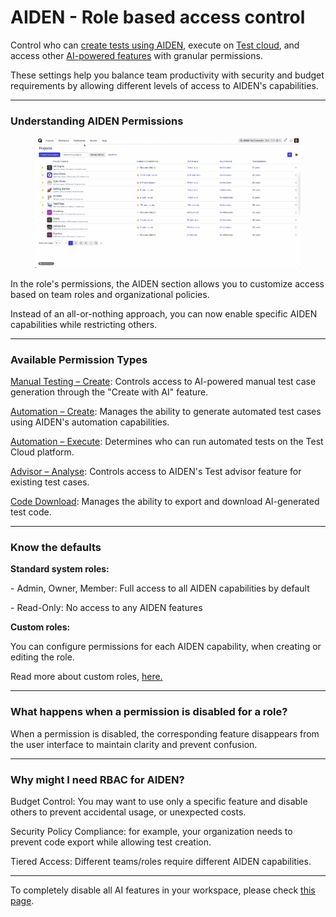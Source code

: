 # AIDEN - Role based access control

Control who can [create tests using AIDEN](https://help.qase.io/en/articles/9653096-aiden-test-designer), execute on [Test cloud](https://help.qase.io/en/articles/11851804-aiden-ai-test-cloud), and access other [AI-powered features](https://help.qase.io/en/collections/12458870-qase-ai) with granular permissions.

These settings help you balance team productivity with security and budget requirements by allowing different levels of access to AIDEN's capabilities.

***

### Understanding AIDEN Permissions <a href="#h_60af0e898f" id="h_60af0e898f"></a>

<figure><img src="../.gitbook/assets/image (108).png" alt="" width="563"><figcaption></figcaption></figure>

In the role's permissions, the AIDEN section allows you to customize access based on team roles and organizational policies.

Instead of an all-or-nothing approach, you can now enable specific AIDEN capabilities while restricting others.

***

### Available Permission Types <a href="#h_bd45730d44" id="h_bd45730d44"></a>

[Manual Testing – Create](https://help.qase.io/en/articles/9653096-aiden-test-designer): Controls access to AI-powered manual test case generation through the "Create with AI" feature.

[Automation – Create](https://help.qase.io/en/articles/11012497-aiden-qa-architect): Manages the ability to generate automated test cases using AIDEN's automation capabilities.

[Automation – Execute](https://help.qase.io/en/articles/11851804-aiden-ai-test-cloud): Determines who can run automated tests on the Test Cloud platform.

[Advisor – Analyse](https://help.qase.io/en/articles/11981696-aiden-test-advisor): Controls access to AIDEN's Test advisor feature for existing test cases.

[Code Download](https://help.qase.io/en/articles/11981749-aiden-automation-engineer): Manages the ability to export and download AI-generated test code.

***

### Know the defaults <a href="#h_68af9d2f3d" id="h_68af9d2f3d"></a>

**Standard system roles:**

\- Admin, Owner, Member: Full access to all AIDEN capabilities by default

\- Read-Only: No access to any AIDEN features

**Custom roles:**

You can configure permissions for each AIDEN capability, when creating or editing the role.

Read more about custom roles, [here.](https://help.qase.io/en/articles/5563741-workspace-management-roles-permissions)

***

### What happens when a permission is disabled for a role? <a href="#h_f8e2e2bac8" id="h_f8e2e2bac8"></a>

When a permission is disabled, the corresponding feature disappears from the user interface to maintain clarity and prevent confusion.

***

### Why might I need RBAC for AIDEN? <a href="#h_b5884abc44" id="h_b5884abc44"></a>

Budget Control: You may want to use only a specific feature and disable others to prevent accidental usage, or unexpected costs.

Security Policy Compliance: for example, your organization needs to prevent code export while allowing test creation.

Tiered Access: Different teams/roles require different AIDEN capabilities.

***

To completely disable all AI features in your workspace, please check [this page](https://app.qase.io/workspace/settings).
